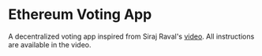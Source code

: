 # Ethereum Voting App

A decentralized voting app inspired from Siraj Raval's [video](https://www.youtube.com/watch?v=gSQXq2_j-mw).
All instructions are available in the video.
